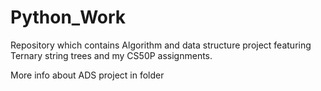 # Python_Work
Repository which contains Algorithm and data structure project featuring Ternary string trees and my CS50P assignments.

More info about ADS project in folder

